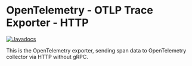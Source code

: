# OpenTelemetry - OTLP Trace Exporter - HTTP

[![Javadocs][javadoc-image]][javadoc-url]

This is the OpenTelemetry exporter, sending span data to OpenTelemetry collector via HTTP without gRPC.

[javadoc-image]: https://www.javadoc.io/badge/io.opentelemetry/opentelemetry-exporter-otlp-http-trace.svg
[javadoc-url]: https://www.javadoc.io/doc/io.opentelemetry/opentelemetry-exporter-otlp-http-trace